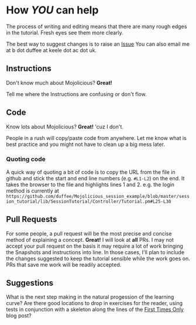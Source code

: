 # How _YOU_ can help

The process of writing and editing means that there are many rough edges in the tutorial.
Fresh eyes see them more clearly.

The best way to suggest changes is to raise an
[Issue](https://github.com/duffee/Mojolicious_session_example/issues)
You can also email me at b dot duffee at keele dot ac dot uk.

## Instructions

Don't know much about Mojolicious?  **Great!**

Tell me where the Instructions are confusing or don't flow.

## Code

Know lots about Mojolicious?  **Great!**  'cuz I don't.

People in a rush will copy/paste code from anywhere.  Let me know
what is best practice and you might not have to clean up a big mess later.

### Quoting code

A quick way of quoting a bit of code is to copy the URL from the file in github
and stick the start and end line numbers (e.g. `#L1-L2`) on the end.
It takes the browser to the file and highlights lines 1 and 2.
e.g. the login method is currently at
`https://github.com/duffee/Mojolicious_session_example/blob/master/session_tutorial/lib/SessionTutorial/Controller/Tutorial.pm#L25-L30`

## Pull Requests

For some people, a pull request will be the most precise and concise method of
explaining a concept.  **Great!**  I will look at **all** PRs.
I may not accept your pull request on the basis it may require a lot of work
bringing the Snapshots and instructions into line.  In those cases, I'll
plan to include the changes suggested to keep the tutorial sensible
while the work goes on.  PRs that save me work will be readily accepted.

## Suggestions

What is the next step making in the natural progession of the learning curve?
Are there good locations to drop in exercises for the reader, 
using tests in conjunction with a skeleton along the lines of the 
[First Times Only](https://blog.kentcdodds.com/first-timers-only-78281ea47455)
blog post?
